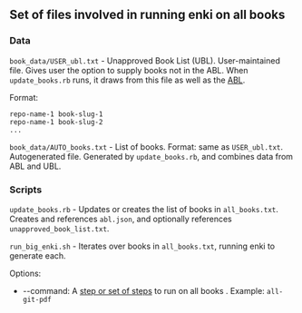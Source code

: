 ## Set of files involved in running enki on all books


### Data

`book_data/USER_ubl.txt` - Unapproved Book List (UBL). User-maintained file. Gives user the option to supply books not in the ABL. When `update_books.rb` runs, it draws from this file as well as the [ABL](https://github.com/openstax/content-manager-approved-books/blob/main/approved-book-list.json).

Format:
```
repo-name-1 book-slug-1
repo-name-1 book-slug-2
...
```

`book_data/AUTO_books.txt` - List of books. Format: same as `USER_ubl.txt`. Autogenerated file. Generated by `update_books.rb`, and combines data from ABL and UBL.

### Scripts

`update_books.rb` - Updates or creates the list of books in `all_books.txt`. Creates and references `abl.json`, and optionally references `unapproved_book_list.txt`. 

`run_big_enki.sh` - Iterates over books in `all_books.txt`, running enki to generate each.

Options:
- --command: A [step or set of steps](../step-config.json) to run on all books . Example: `all-git-pdf`
